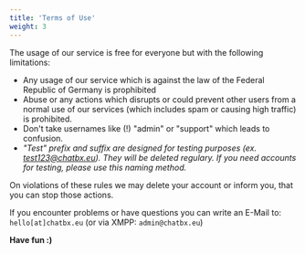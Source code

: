 ```yaml
---
title: 'Terms of Use'
weight: 3
---
```


The usage of our service is free for everyone but with the following limitations:

- Any usage of our service which is against the law of the Federal Republic of Germany is prophibited
- Abuse or any actions which disrupts or could prevent other users from a normal use of our services (which includes spam or causing high traffic) is prohibited. 
- Don't take usernames like (!) "admin" or "support" which leads to confusion. 
- *"Test" prefix and suffix are designed for testing purposes (ex. test123@chatbx.eu). They will be deleted regulary. If you need accounts for testing, please use this naming method.*

On violations of these rules we may delete your account or inform you, that you can stop those actions. 

If you encounter problems or have questions you can write an E-Mail to: `hello[at]chatbx.eu` (or via XMPP: `admin@chatbx.eu`)

**Have fun :)**
